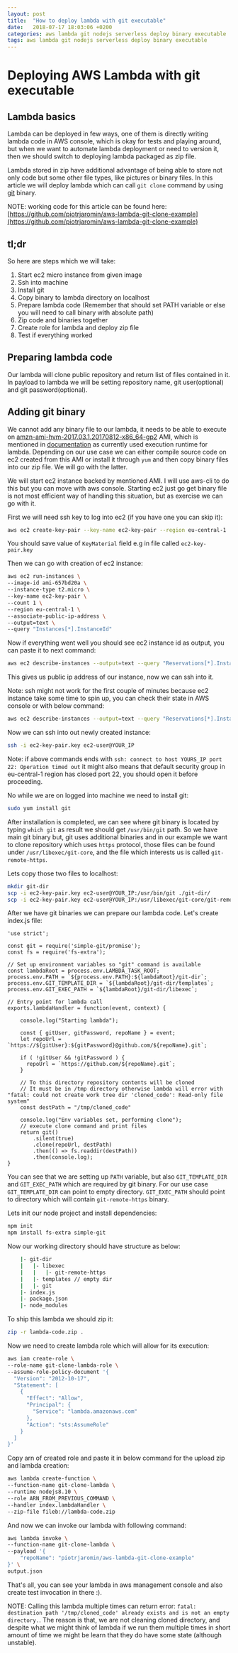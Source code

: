 ```yaml
---
layout: post
title:  "How to deploy lambda with git executable"
date:   2018-07-17 18:03:06 +0200
categories: aws lambda git nodejs serverless deploy binary executable
tags: aws lambda git nodejs serverless deploy binary executable
---
```

# Deploying AWS Lambda with git executable

## Lambda basics

Lambda can be deployed in few ways, one of them is directly writing lambda code in AWS console, which is okay for tests and playing around, but when we want to automate lambda deployment or need to version it, then we should switch to deploying lambda packaged as zip file.

Lambda stored in zip have additional advantage of being able to store not only code but some other file types, like pictures or binary files. In this article we will deploy lambda which can call `git clone` command by using [git](https://git-scm.com/) binary.

NOTE: working code for this article can be found here: [https://github.com/piotrjaromin/aws-lambda-git-clone-example](https://github.com/piotrjaromin/aws-lambda-git-clone-example)

## tl;dr

So here are steps which we will take:

1. Start ec2 micro instance from given image
2. Ssh into machine
3. Install git
4. Copy binary to lambda directory on localhost
5. Prepare lambda code (Remember that should set PATH variable or else you will need to call binary with absolute path)
6. Zip code and binaries together
7. Create role for lambda and deploy zip file
8. Test if everything worked

## Preparing lambda code

Our lambda will clone public repository and return list of files contained in it. In payload to lambda we will be setting repository name, git user(optional) and git password(optional).

## Adding git binary

We cannot add any binary file to our lambda, it needs to be able to execute on [amzn-ami-hvm-2017.03.1.20170812-x86_64-gp2](https://console.aws.amazon.com/ec2/v2/home#Images:visibility=public-images;search=amzn-ami-hvm-2017.03.1.20170812-x86_64-gp2) AMI, which is mentioned in [documentation](https://docs.aws.amazon.com/lambda/latest/dg/current-supported-versions.html) as currently used execution runtime for lambda. Depending on our use case we can either compile source code on ec2 created from this AMI or install it through `yum` and then copy binary files into our zip file. We will go with the latter.

We will start ec2 instance backed by mentioned AMI. I will use aws-cli to do this but you can move with aws console. Starting ec2 just go get binary file is not most efficient way of handling this situation, but as exercise we can go with it.

First we will need ssh key to log into ec2 (if you have one you can skip it):

```bash
aws ec2 create-key-pair --key-name ec2-key-pair --region eu-central-1
```

You should save value of `KeyMaterial` field e.g in file called `ec2-key-pair.key`

Then we can go with creation of ec2 instance:

```bash
aws ec2 run-instances \
--image-id ami-657bd20a \
--instance-type t2.micro \
--key-name ec2-key-pair \
--count 1 \
--region eu-central-1 \
--associate-public-ip-address \
--output=text \
--query "Instances[*].InstanceId"
```

Now if everything went well you should see ec2 instance id as output, you can paste it to next command:

```bash
aws ec2 describe-instances --output=text --query "Reservations[*].Instances[*].PublicIpAddress" --instance-ids YOUR_INSTANCE_ID --region eu-central-1
```

This gives us public ip address of our instance, now we can ssh into it.

Note: ssh might not work for the first couple of minutes because ec2 instance take some time to spin up, you can check their state in AWS console or with below command:

```bash
aws ec2 describe-instances --output=text --query "Reservations[*].Instances[*].State" --instance-ids YOUR_INSTANCE_ID --region eu-central-1
```

Now we can ssh into out newly created instance:

```bash
ssh -i ec2-key-pair.key ec2-user@YOUR_IP
```

Note: if above commands ends with `ssh: connect to host YOURS_IP port 22: Operation timed out` it might also means that default security group in eu-central-1 region has closed port 22, you should open it before proceeding.

No while we are on logged into machine we need to install git:

```bash
sudo yum install git
```

After installation is completed, we can see where git binary is located by typing `which git` as result we should get `/usr/bin/git` path. So we have main git binary but, git uses additional binaries and in our example we want to clone repository which uses `https` protocol, those files can be found under `/usr/libexec/git-core`, and the file which interests us is called `git-remote-https`.

Lets copy those two files to localhost:

```bash
mkdir git-dir
scp -i ec2-key-pair.key ec2-user@YOUR_IP:/usr/bin/git ./git-dir/
scp -i ec2-key-pair.key ec2-user@YOUR_IP:/usr/libexec/git-core/git-remote-https ./git-dir/
```

After we have git binaries we can prepare our lambda code. Let's create index.js file:

```javscript
'use strict';

const git = require('simple-git/promise');
const fs = require('fs-extra');

// Set up environment variables so "git" command is available
const lambdaRoot = process.env.LAMBDA_TASK_ROOT;
process.env.PATH = `${process.env.PATH}:${lambdaRoot}/git-dir`;
process.env.GIT_TEMPLATE_DIR = `${lambdaRoot}/git-dir/templates`;
process.env.GIT_EXEC_PATH = `${lambdaRoot}/git-dir/libexec`;

// Entry point for lambda call
exports.lambdaHandler = function(event, context) {

    console.log("Starting lambda");

    const { gitUser, gitPassword, repoName } = event;
    let repoUrl = `https://${gitUser}:${gitPassword}@github.com/${repoName}.git`;

    if ( !gitUser && !gitPassword ) {
      repoUrl = `https://github.com/${repoName}.git`;
    }

    // To this directory repository contents will be cloned
    // It must be in /tmp directory otherwise lambda will error with  "fatal: could not create work tree dir 'cloned_code': Read-only file system"
    const destPath = "/tmp/cloned_code"

    console.log("Env variables set, performing clone");
    // execute clone command and print files
    return git()
        .silent(true)
        .clone(repoUrl, destPath)
        .then(() => fs.readdir(destPath))
        .then(console.log);
}

```

You can see that we are setting up `PATH` variable, but also `GIT_TEMPLATE_DIR` and `GIT_EXEC_PATH` which are required by git binary. For our use case `GIT_TEMPLATE_DIR` can point to empty directory. `GIT_EXEC_PATH` should point to directory which will contain `git-remote-https` binary.

Lets init our node project and install dependencies:

```bash
npm init
npm install fs-extra simple-git
```

Now our working directory should have structure as below:

```bash
    |- git-dir
    |   |- libexec
    |   |   |- git-remote-https
    |   |- templates // empty dir
    |   |- git
    |- index.js
    |- package.json
    |- node_modules
```

To ship this lambda we should zip it:

```bash
zip -r lambda-code.zip .
```

Now we need to create lambda role which will allow for its execution:

```bash
aws iam create-role \
--role-name git-clone-lambda-role \
--assume-role-policy-document '{
  "Version": "2012-10-17",
  "Statement": [
    {
      "Effect": "Allow",
      "Principal": {
        "Service": "lambda.amazonaws.com"
      },
      "Action": "sts:AssumeRole"
    }
  ]
}'
```

Copy arn of created role and paste it in below command for the upload zip and lambda creation:

```bash
aws lambda create-function \
--function-name git-clone-lambda \
--runtime nodejs8.10 \
--role ARN_FROM_PREVIOUS_COMMAND \
--handler index.lambdaHandler \
--zip-file fileb://lambda-code.zip
```

And now we can invoke our lambda with following command:

```bash
aws lambda invoke \
--function-name git-clone-lambda \
--payload '{
    "repoName": "piotrjaromin/aws-lambda-git-clone-example"
}' \
output.json
```

That's all, you can see your lambda in aws management console and also create test invocation in there :).

NOTE: Calling this lambda multiple times can return error: `fatal: destination path '/tmp/cloned_code' already exists and is not an empty directory.`. The reason is that, we are not cleaning cloned directory, and despite what we might think of lambda if we run them multiple times in short amount of time we might be learn that they do have some state (although unstable).
